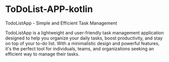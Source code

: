 # ToDoList-APP-kotlin



TodoListApp - Simple and Efficient Task Management


TodoListApp is a lightweight and user-friendly task management application designed to help you organize your daily tasks, boost productivity, and stay on top of your to-do list. With a minimalistic design and powerful features, it's the perfect tool for individuals, teams, and organizations seeking an efficient way to manage their tasks.


